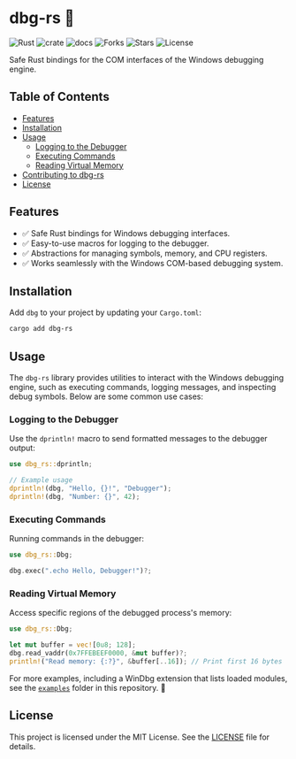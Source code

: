 # dbg-rs 🦀

![Rust](https://img.shields.io/badge/made%20with-Rust-red)
![crate](https://img.shields.io/crates/v/dbg-rs.svg)
![docs](https://docs.rs/dbg-rs/badge.svg)
![Forks](https://img.shields.io/github/forks/joaoviictorti/dbg-rs)
![Stars](https://img.shields.io/github/stars/joaoviictorti/dbg-rs)
![License](https://img.shields.io/github/license/joaoviictorti/dbg-rs)

Safe Rust bindings for the COM interfaces of the Windows debugging engine.

## Table of Contents

- [Features](#features)
- [Installation](#installation)
- [Usage](#usage)
    - [Logging to the Debugger](#logging-to-the-debugger)
    - [Executing Commands](#executing-commands)
    - [Reading Virtual Memory](#reading-virtual-memory)
- [Contributing to dbg-rs](#contributing-to-dbg-rs)
- [License](#license)

## Features

- ✅ Safe Rust bindings for Windows debugging interfaces.
- ✅ Easy-to-use macros for logging to the debugger.
- ✅ Abstractions for managing symbols, memory, and CPU registers.
- ✅ Works seamlessly with the Windows COM-based debugging system.

## Installation

Add `dbg` to your project by updating your `Cargo.toml`:
```bash
cargo add dbg-rs
```

## Usage

The `dbg-rs` library provides utilities to interact with the Windows debugging engine, such as executing commands, logging messages, and inspecting debug symbols. Below are some common use cases:

### Logging to the Debugger

Use the `dprintln!` macro to send formatted messages to the debugger output:

```rs
use dbg_rs::dprintln;

// Example usage
dprintln!(dbg, "Hello, {}!", "Debugger");
dprintln!(dbg, "Number: {}", 42);
```

### Executing Commands

Running commands in the debugger:

```rs
use dbg_rs::Dbg;

dbg.exec(".echo Hello, Debugger!")?;
```

### Reading Virtual Memory

Access specific regions of the debugged process's memory:

```rs
use dbg_rs::Dbg;

let mut buffer = vec![0u8; 128];
dbg.read_vaddr(0x7FFEBEEF0000, &mut buffer)?;
println!("Read memory: {:?}", &buffer[..16]); // Print first 16 bytes
```

For more examples, including a WinDbg extension that lists loaded modules, see the [`examples`](./examples) folder in this repository. 📂

## License

This project is licensed under the MIT License. See the [LICENSE](/LICENSE) file for details.
